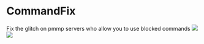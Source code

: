 # CommandFix
 Fix the glitch on pmmp servers who allow you to use blocked commands
[![](https://poggit.pmmp.io/shield.state/CommandFix)](https://poggit.pmmp.io/p/CommandFix)
[![](https://poggit.pmmp.io/shield.dl.total/CommandFix)](https://poggit.pmmp.io/p/CommandFix)
